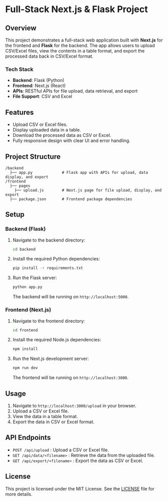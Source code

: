 
# Full-Stack Next.js & Flask Project

## Overview

This project demonstrates a full-stack web application built with **Next.js** for the frontend and **Flask** for the backend. The app allows users to upload CSV/Excel files, view the contents in a table format, and export the processed data back in CSV/Excel format.

### Tech Stack

- **Backend**: Flask (Python)
- **Frontend**: Next.js (React)
- **APIs**: RESTful APIs for file upload, data retrieval, and export
- **File Support**: CSV and Excel

## Features

- Upload CSV or Excel files.
- Display uploaded data in a table.
- Download the processed data as CSV or Excel.
- Fully responsive design with clear UI and error handling.

## Project Structure

```
/backend
  ├── app.py             # Flask app with APIs for upload, data display, and export
/frontend
  ├── pages
    ├── upload.js        # Next.js page for file upload, display, and export
  ├── package.json       # Frontend package dependencies
```

## Setup

### Backend (Flask)

1. Navigate to the backend directory:
   ```bash
   cd backend
   ```

2. Install the required Python dependencies:
   ```bash
   pip install -r requirements.txt
   ```

3. Run the Flask server:
   ```bash
   python app.py
   ```

   The backend will be running on `http://localhost:5000`.

### Frontend (Next.js)

1. Navigate to the frontend directory:
   ```bash
   cd frontend
   ```

2. Install the required Node.js dependencies:
   ```bash
   npm install
   ```

3. Run the Next.js development server:
   ```bash
   npm run dev
   ```

   The frontend will be running on `http://localhost:3000`.

## Usage

1. Navigate to `http://localhost:3000/upload` in your browser.
2. Upload a CSV or Excel file.
3. View the data in a table format.
4. Export the data in CSV or Excel format.

## API Endpoints

- `POST /api/upload` : Upload a CSV or Excel file.
- `GET /api/data/<filename>` : Retrieve the data from the uploaded file.
- `GET /api/export/<filename>` : Export the data as CSV or Excel.

## License

This project is licensed under the MIT License. See the [LICENSE](LICENSE) file for more details.

